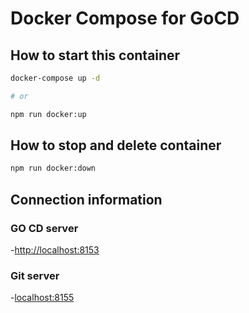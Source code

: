 # Docker Compose for GoCD

## How to start this container

```bash
docker-compose up -d

# or

npm run docker:up
```

## How to stop and delete container

```bash
npm run docker:down
```

## Connection information

### GO CD server

-<http://localhost:8153>

### Git server

-<localhost:8155>
